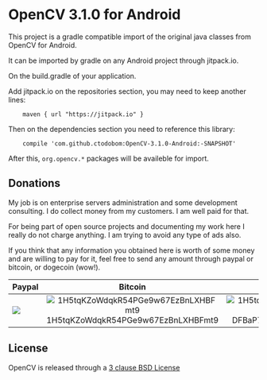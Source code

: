 OpenCV 3.1.0 for Android
========================

This project is a gradle compatible import of the original java classes from OpenCV for Android.

It can be imported by gradle on any Android project through jitpack.io.

On the build.gradle of your application.

Add jitpack.io on the repositories section, you may need to keep another lines:

```
    maven { url "https://jitpack.io" }
```

Then on the dependencies section you need to reference this library:

```
    compile 'com.github.ctodobom:OpenCV-3.1.0-Android:-SNAPSHOT'
```

After this, ```org.opencv.*``` packages will be availeble for import.


Donations
---------

My job is on enterprise servers administration and some development consulting. I do collect money from my customers. I am well paid for that.

For being part of open source projects and documenting my work here I really do not charge anything. I am trying to avoid any type of ads also.

If you think that any information you obtained here is worth of some money and are willing to pay for it, feel free to send any amount through paypal or bitcoin, or dogecoin (wow!).

| Paypal | Bitcoin | Dogecoin |
| ------ | ------- | -------- |
| [![](https://www.paypalobjects.com/en_US/i/btn/btn_donateCC_LG.gif)](https://www.paypal.com/cgi-bin/webscr?cmd=_s-xclick&hosted_button_id=X6XHVCPMRQEL4) |  <center> ![1H5tqKZoWdqkR54PGe9w67EzBnLXHBFmt9](http://todobom.com/images/bitcoin-donations.png)<br />1H5tqKZoWdqkR54PGe9w67EzBnLXHBFmt9</center> | <center> ![1H5tqKZoWdqkR54PGe9w67EzBnLXHBFmt9](http://todobom.com/images/dogecoin-donations.png)<br />DFBaP724XR3rfs9wFahBd353yFkgkqatvd</center> |

License
-------

OpenCV is released through a [3 clause BSD License](http://opencv.org/license.html)
